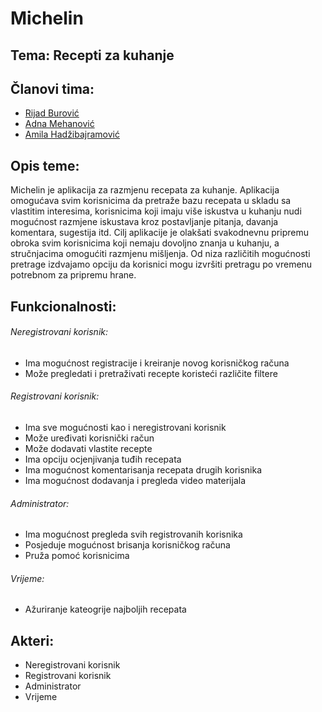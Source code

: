 # Michelin
## Tema: Recepti za kuhanje

## Članovi tima:
* [Rijad Burović](https://github.com/Rilenze)
* [Adna Mehanović](https://github.com/amehanovic2)
* [Amila Hadžibajramović](https://github.com/ahadzibajr1)


## Opis teme:
Michelin je aplikacija za razmjenu recepata za kuhanje. Aplikacija omogućava svim korisnicima da pretraže bazu recepata u skladu sa vlastitim interesima, korisnicima koji imaju više iskustva u kuhanju nudi mogućnost razmjene iskustava kroz postavljanje pitanja, davanja komentara, sugestija itd. Cilj aplikacije je olakšati svakodnevnu pripremu obroka svim korisnicima koji nemaju dovoljno znanja u kuhanju, a stručnjacima omogućiti razmjenu mišljenja. Od niza različitih mogućnosti pretrage izdvajamo opciju da korisnici mogu izvršiti pretragu po vremenu potrebnom za pripremu hrane.

## Funkcionalnosti:

###### Neregistrovani korisnik:
* Ima mogućnost registracije i kreiranje novog korisničkog računa
* Može pregledati i pretraživati recepte koristeći različite filtere

###### Registrovani korisnik:
* Ima sve mogućnosti kao i neregistrovani korisnik
* Može uređivati korisnički račun
* Može dodavati vlastite recepte
* Ima opciju ocjenjivanja tuđih recepata
* Ima mogućnost komentarisanja recepata drugih korisnika
* Ima mogućnost dodavanja i pregleda video materijala

###### Administrator:
* Ima mogućnost pregleda svih registrovanih korisnika
* Posjeduje mogućnost brisanja korisničkog računa
* Pruža pomoć korisnicima

###### Vrijeme:
* Ažuriranje kateogrije najboljih recepata

## Akteri:
* Neregistrovani korisnik
* Registrovani korisnik
* Administrator
* Vrijeme
